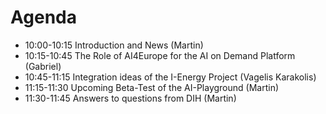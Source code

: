 # Agenda

* 10:00-10:15 Introduction and News (Martin)
* 10:15-10:45 The Role of AI4Europe for the AI on Demand Platform (Gabriel)
* 10:45-11:15 Integration ideas of the I-Energy Project (Vagelis Karakolis)
* 11:15-11:30 Upcoming Beta-Test of the AI-Playground (Martin)
* 11:30-11:45 Answers to questions from DIH (Martin)
